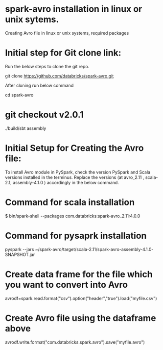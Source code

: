 # spark-avro installation in linux or unix sytems.
Creating Avro file in linux or unix systems, required packages

# Initial step for Git clone link:
Run the below steps to clone the git repo.

git clone https://github.com/databricks/spark-avro.git

After cloning run below command

cd spark-avro

# git checkout v2.0.1 
./build/sbt assembly

# Initial Setup for Creating the Avro file: 
To install Avro module in PySpark, check the version PySpark and Scala versions installed in the terminus. Replace the versions (at avro_2.11 , scala-2.1, assembly-4.1.0 ) accordingly in the below command.

# Command for scala installation 
$ bin/spark-shell --packages com.databricks:spark-avro_2.11:4.0.0

# Command for pysaprk installation

pyspark --jars ~/spark-avro/target/scala-2.11/spark-avro-assembly-4.1.0-SNAPSHOT.jar

# Create data frame for the file which you want to convert into Avro
avrodf=spark.read.format("csv").option("header","true").load("myfile.csv")

# Create Avro file using the dataframe above
avrodf.write.format("com.databricks.spark.avro").save("myfile.avro")
